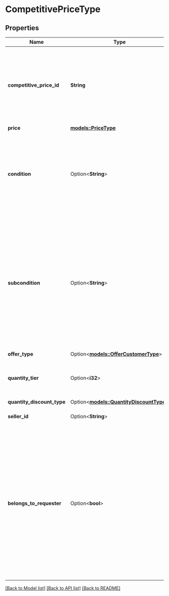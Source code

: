 # CompetitivePriceType

## Properties

Name | Type | Description | Notes
------------ | ------------- | ------------- | -------------
**competitive_price_id** | **String** | The pricing model for each price that is returned.  Possible values:  * 1 - New Buy Box Price. * 2 - Used Buy Box Price. | 
**price** | [**models::PriceType**](PriceType.md) |  | 
**condition** | Option<**String**> | Indicates the condition of the item whose pricing information is returned. Possible values are: New, Used, Collectible, Refurbished, or Club. | [optional]
**subcondition** | Option<**String**> | Indicates the subcondition of the item whose pricing information is returned. Possible values are: New, Mint, Very Good, Good, Acceptable, Poor, Club, OEM, Warranty, Refurbished Warranty, Refurbished, Open Box, or Other. | [optional]
**offer_type** | Option<[**models::OfferCustomerType**](OfferCustomerType.md)> |  | [optional]
**quantity_tier** | Option<**i32**> | Indicates at what quantity this price becomes active. | [optional]
**quantity_discount_type** | Option<[**models::QuantityDiscountType**](QuantityDiscountType.md)> |  | [optional]
**seller_id** | Option<**String**> | The seller identifier for the offer. | [optional]
**belongs_to_requester** | Option<**bool**> |  Indicates whether or not the pricing information is for an offer listing that belongs to the requester. The requester is the seller associated with the SellerId that was submitted with the request. Possible values are: true and false. | [optional]

[[Back to Model list]](../README.md#documentation-for-models) [[Back to API list]](../README.md#documentation-for-api-endpoints) [[Back to README]](../README.md)


